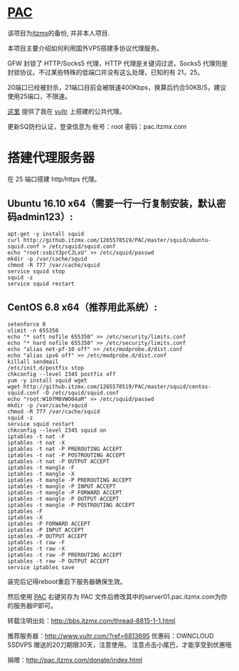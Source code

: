 [PAC](http://pac.itzmx.com/)
=======

该项目为[itzmx](http://pac.itzmx.com/abc.pac)的备份, 并非本人项目.

本项目主要介绍如何利用国外VPS搭建多协议代理服务。

GFW 封锁了 HTTP/Socks5 代理，HTTP 代理是关键词过滤，Socks5 代理则是封锁协议。不过某些特殊的低端口并没有这么处理，已知的有 21，25。

20端口已经被封杀，21端口目前会被限速400Kbps，换算后约合50KB/S，建议使用25端口，不限速。

[这里](http://pac.itzmx.com/) 提供了我在 [vultr](http://pac.itzmx.com/abc.pac) 上搭建的公共代理。

更新SQ防扫认证，登录信息为
帐号：root
密码：pac.itzmx.com


搭建代理服务器
==============
在 25 端口搭建 http/https 代理。


Ubuntu 16.10 x64（需要一行一行复制安装，默认密码admin123）:
-------
```
apt-get -y install squid
curl http://github.itzmx.com/1265578519/PAC/master/squid/ubuntu-squid.conf > /etc/squid/squid.conf
echo "root:ssbiY3prCJLxU" >> /etc/squid/passwd
mkdir -p /var/cache/squid
chmod -R 777 /var/cache/squid
service squid stop
squid -z
service squid restart
```



CentOS 6.8 x64（推荐用此系统）:
-------
```
setenforce 0
ulimit -n 655350
echo "* soft nofile 655350" >> /etc/security/limits.conf
echo "* hard nofile 655350" >> /etc/security/limits.conf
echo "alias net-pf-10 off" >> /etc/modprobe.d/dist.conf
echo "alias ipv6 off" >> /etc/modprobe.d/dist.conf
killall sendmail
/etc/init.d/postfix stop
chkconfig --level 2345 postfix off
yum -y install squid wget
wget http://github.itzmx.com/1265578519/PAC/master/squid/centos-squid.conf -O /etc/squid/squid.conf
echo "root:W10fM8VWO04aM" >> /etc/squid/passwd
mkdir -p /var/cache/squid
chmod -R 777 /var/cache/squid
squid -z
service squid restart
chkconfig --level 2345 squid on
iptables -t nat -F
iptables -t nat -X
iptables -t nat -P PREROUTING ACCEPT
iptables -t nat -P POSTROUTING ACCEPT
iptables -t nat -P OUTPUT ACCEPT
iptables -t mangle -F
iptables -t mangle -X
iptables -t mangle -P PREROUTING ACCEPT
iptables -t mangle -P INPUT ACCEPT
iptables -t mangle -P FORWARD ACCEPT
iptables -t mangle -P OUTPUT ACCEPT
iptables -t mangle -P POSTROUTING ACCEPT
iptables -F
iptables -X
iptables -P FORWARD ACCEPT
iptables -P INPUT ACCEPT
iptables -P OUTPUT ACCEPT
iptables -t raw -F
iptables -t raw -X
iptables -t raw -P PREROUTING ACCEPT
iptables -t raw -P OUTPUT ACCEPT
service iptables save
```

装完后记得reboot重启下服务器确保生效。

然后使用 [PAC](http://pac.itzmx.com/abc.pac) 右键另存为 PAC 文件后修改其中的server01.pac.itzmx.com为你的服务器IP即可。

转载注明出处：http://bbs.itzmx.com/thread-8815-1-1.html


推荐服务器：http://www.vultr.com/?ref=6813695
优惠码：OWNCLOUD SSDVPS
赠送的20刀期限30天，注意使用。
注意点击小尾巴，才能享受到优惠哦 


捐赠：http://pac.itzmx.com/donate/index.html

